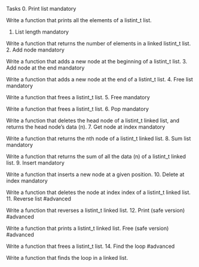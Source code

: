 Tasks
0. Print list
mandatory

Write a function that prints all the elements of a listint_t list.
1. List length
mandatory

Write a function that returns the number of elements in a linked listint_t list.
2. Add node
mandatory

Write a function that adds a new node at the beginning of a listint_t list.
3. Add node at the end
mandatory

Write a function that adds a new node at the end of a listint_t list.
4. Free list
mandatory

Write a function that frees a listint_t list.
5. Free
mandatory

Write a function that frees a listint_t list.
6. Pop
mandatory

Write a function that deletes the head node of a listint_t linked list, and returns the head node’s data (n).
7. Get node at index
mandatory

Write a function that returns the nth node of a listint_t linked list.
8. Sum list
mandatory

Write a function that returns the sum of all the data (n) of a listint_t linked list.
9. Insert
mandatory

Write a function that inserts a new node at a given position.
10. Delete at index
mandatory

Write a function that deletes the node at index index of a listint_t linked list.
11. Reverse list
#advanced

Write a function that reverses a listint_t linked list.
12. Print (safe version)
#advanced

Write a function that prints a listint_t linked list. Free (safe version)
#advanced

Write a function that frees a listint_t list.
14. Find the loop
#advanced

Write a function that finds the loop in a linked list.
